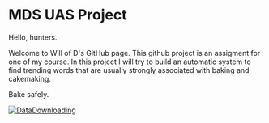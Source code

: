 # MDS UAS Project
Hello, hunters. 

Welcome to Will of D's GitHub page. This github project is an assigment for one of my course. 
In this project I will try to build an automatic system to find trending words that are usually strongly associated with baking and cakemaking. 

Bake safely.


[![DataDownloading](https://github.com/WillOf-D/GastronomyHunter/actions/workflows/DataDownloader.yml/badge.svg)](https://github.com/WillOf-D/GastronomyHunter/actions/workflows/DataDownloader.yml)
